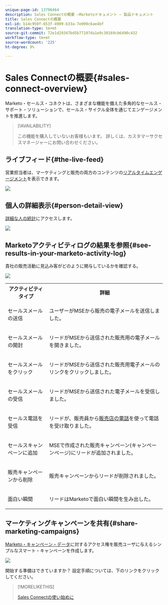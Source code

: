 ```yaml
---
unique-page-id: 13796464
description: Sales Connectの概要 —Marketoドキュメント — 製品ドキュメント
title: Sales Connectの概要
exl-id: b14c950f-653f-4909-b33a-7e099c6ae4bf
translation-type: tm+mt
source-git-commit: 72e1d29347bd5b77107da1e9c30169cb6490c432
workflow-type: tm+mt
source-wordcount: '225'
ht-degree: 9%

---
```


# Sales Connectの概要{#sales-connect-overview}

Marketo・セールス・コネクトは、さまざまな機能を備えた多角的なセールス・サポート・ソリューションで、セールス・サイクル全体を通じてエンゲージメントを推進します。

>[!AVAILABILITY]
>
>この機能を購入していないお客様もいます。 詳しくは、カスタマーサクセスマネージャーにお問い合わせください。

## ライブフィード{#the-live-feed}

営業担当者は、マーケティングと販売の両方のコンテンツの[リアルタイムエンゲージメント](/help/marketo/product-docs/marketo-sales-connect/email/the-live-feed/live-feed-overview.md)を表示できます。

![](assets/engagement.jpg)

## 個人の詳細表示{#person-detail-view}

[詳細な人の統計](/help/marketo/product-docs/marketo-sales-connect/people/person-detail-view.md)にアクセスします。

![](assets/2018-05-11-at-3.28-pm.jpg)

## Marketoアクティビティログの結果を参照{#see-results-in-your-marketo-activity-log}

貴社の販売活動に見込み客がどのように関与しているかを確認する。

![](assets/2018-05-11-at-3.30-pm.jpg)

<table> 
 <tbody> 
  <tr> 
   <th>アクティビティタイプ</th> 
   <th>詳細</th> 
  </tr> 
  <tr> 
   <td><p>セールスメールの送信</p></td> 
   <td><p>ユーザーがMSEから販売の電子メールを送信しました。</p></td> 
  </tr> 
  <tr> 
   <td><p>セールスメールの開封</p></td> 
   <td><p>リードがMSEから送信された販売用の電子メールを開きました。</p></td> 
  </tr> 
  <tr> 
   <td><p>セールスメールをクリック</p></td> 
   <td><p>リードがMSEから送信された販売用電子メールのリンクをクリックしました。</p></td> 
  </tr> 
  <tr> 
   <td colspan="1"><p>セールスメールの受信</p></td> 
   <td colspan="1"><p>リードがMSEから送信された電子メールを受信しました。</p></td> 
  </tr> 
  <tr> 
   <td colspan="1"><p>セールス電話を受信</p></td> 
   <td colspan="1"><p>リードが、販売員から<a href="/help/marketo/product-docs/marketo-sales-connect/phone/sales-phone-overview.md" rel="nofollow">販売店の電話</a>を使って電話を受け取りました。</p></td> 
  </tr> 
  <tr> 
   <td colspan="1"><p>セールスキャンペーンに追加</p></td> 
   <td colspan="1"><p>MSEで作成された販売キャンペーン(キャンペーンページ)にリードが追加されました。</p></td> 
  </tr> 
  <tr> 
   <td colspan="1"><p>販売キャンペーンから削除</p></td> 
   <td colspan="1"><p>販売キャンペーンからリードが削除されました。</p></td> 
  </tr> 
  <tr> 
   <td colspan="1"><p>面白い瞬間</p></td> 
   <td colspan="1"><p>リードはMarketoで面白い瞬間を生み出した。</p></td> 
  </tr> 
 </tbody> 
</table>

## マーケティングキャンペーンを共有{#share-marketing-campaigns}

[Marketo・キャンペーン・データ](/help/marketo/product-docs/marketo-sales-connect/marketo/make-a-campaign-visible-to-sales-connect-users.md)に対するアクセス権を販売ユーザに与えるシンプルなスマート・キャンペーンを作成します。

![](assets/campaign-is-requested.jpg)

開始する準備はできていますか？ 設定手順については、下のリンクをクリックしてください。

>[!MORELIKETHIS]
>
>[Sales Connectの使い始めに](/help/marketo/product-docs/marketo-sales-connect/getting-started/getting-started-with-sales-connect.md)
